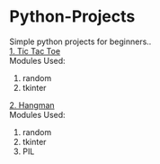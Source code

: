 # Python-Projects
Simple python projects for beginners..\
[1. Tic Tac Toe](Tic_Tac_Toe)\
Modules Used:
1. random
2. tkinter


[2. Hangman](Hangman)\
Modules Used:
1. random
2. tkinter
3. PIL
